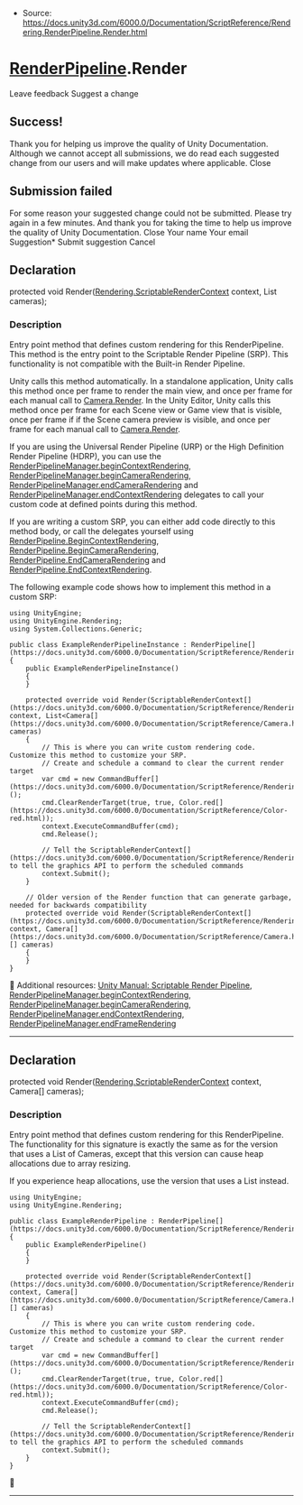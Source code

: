 * Source: https://docs.unity3d.com/6000.0/Documentation/ScriptReference/Rendering.RenderPipeline.Render.html

#  [RenderPipeline](https://docs.unity3d.com/6000.0/Documentation/ScriptReference/Rendering.RenderPipeline.html).Render
Leave feedback
Suggest a change
## Success!
Thank you for helping us improve the quality of Unity Documentation. Although we cannot accept all submissions, we do read each suggested change from our users and will make updates where applicable.
Close
## Submission failed
For some reason your suggested change could not be submitted. Please <a>try again</a> in a few minutes. And thank you for taking the time to help us improve the quality of Unity Documentation.
Close
Your name Your email Suggestion* Submit suggestion
Cancel
## Declaration
protected void Render([Rendering.ScriptableRenderContext](https://docs.unity3d.com/6000.0/Documentation/ScriptReference/Rendering.ScriptableRenderContext.html) context, List<Camera> cameras); 
### Description
Entry point method that defines custom rendering for this RenderPipeline.
This method is the entry point to the Scriptable Render Pipeline (SRP). This functionality is not compatible with the Built-in Render Pipeline.  
  
Unity calls this method automatically. In a standalone application, Unity calls this method once per frame to render the main view, and once per frame for each manual call to [Camera.Render](https://docs.unity3d.com/6000.0/Documentation/ScriptReference/Camera.Render.html). In the Unity Editor, Unity calls this method once per frame for each Scene view or Game view that is visible, once per frame if if the Scene camera preview is visible, and once per frame for each manual call to [Camera.Render](https://docs.unity3d.com/6000.0/Documentation/ScriptReference/Camera.Render.html).  
  
If you are using the Universal Render Pipeline (URP) or the High Definition Render Pipeline (HDRP), you can use the [RenderPipelineManager.beginContextRendering](https://docs.unity3d.com/6000.0/Documentation/ScriptReference/Rendering.RenderPipelineManager-beginContextRendering.html), [RenderPipelineManager.beginCameraRendering](https://docs.unity3d.com/6000.0/Documentation/ScriptReference/Rendering.RenderPipelineManager-beginCameraRendering.html), [RenderPipelineManager.endCameraRendering](https://docs.unity3d.com/6000.0/Documentation/ScriptReference/Rendering.RenderPipelineManager-endCameraRendering.html) and [RenderPipelineManager.endContextRendering](https://docs.unity3d.com/6000.0/Documentation/ScriptReference/Rendering.RenderPipelineManager-endContextRendering.html) delegates to call your custom code at defined points during this method.  
  
If you are writing a custom SRP, you can either add code directly to this method body, or call the delegates yourself using [RenderPipeline.BeginContextRendering](https://docs.unity3d.com/6000.0/Documentation/ScriptReference/Rendering.RenderPipeline.BeginContextRendering.html), [RenderPipeline.BeginCameraRendering](https://docs.unity3d.com/6000.0/Documentation/ScriptReference/Rendering.RenderPipeline.BeginCameraRendering.html), [RenderPipeline.EndCameraRendering](https://docs.unity3d.com/6000.0/Documentation/ScriptReference/Rendering.RenderPipeline.EndCameraRendering.html) and [RenderPipeline.EndContextRendering](https://docs.unity3d.com/6000.0/Documentation/ScriptReference/Rendering.RenderPipeline.EndContextRendering.html).  
  
The following example code shows how to implement this method in a custom SRP: 
```
using UnityEngine;
using UnityEngine.Rendering;
using System.Collections.Generic;  
  
public class ExampleRenderPipelineInstance : RenderPipeline[](https://docs.unity3d.com/6000.0/Documentation/ScriptReference/Rendering.RenderPipeline.html)
{
    public ExampleRenderPipelineInstance()
    {
    }  
  
    protected override void Render(ScriptableRenderContext[](https://docs.unity3d.com/6000.0/Documentation/ScriptReference/Rendering.ScriptableRenderContext.html) context, List<Camera[](https://docs.unity3d.com/6000.0/Documentation/ScriptReference/Camera.html)> cameras)
    {
        // This is where you can write custom rendering code. Customize this method to customize your SRP.
        // Create and schedule a command to clear the current render target
        var cmd = new CommandBuffer[](https://docs.unity3d.com/6000.0/Documentation/ScriptReference/Rendering.CommandBuffer.html)();
        cmd.ClearRenderTarget(true, true, Color.red[](https://docs.unity3d.com/6000.0/Documentation/ScriptReference/Color-red.html));
        context.ExecuteCommandBuffer(cmd);
        cmd.Release();  
  
        // Tell the ScriptableRenderContext[](https://docs.unity3d.com/6000.0/Documentation/ScriptReference/Rendering.ScriptableRenderContext.html) to tell the graphics API to perform the scheduled commands
        context.Submit();
    }  
  
    // Older version of the Render function that can generate garbage, needed for backwards compatibility
    protected override void Render(ScriptableRenderContext[](https://docs.unity3d.com/6000.0/Documentation/ScriptReference/Rendering.ScriptableRenderContext.html) context, Camera[](https://docs.unity3d.com/6000.0/Documentation/ScriptReference/Camera.html)[] cameras)
    {
    }
}

```

Additional resources: [Unity Manual: Scriptable Render Pipeline](https://docs.unity3d.com/6000.0/Documentation/Manual/ScriptableRenderPipeline.html), [RenderPipelineManager.beginContextRendering](https://docs.unity3d.com/6000.0/Documentation/ScriptReference/Rendering.RenderPipelineManager-beginContextRendering.html), [RenderPipelineManager.beginCameraRendering](https://docs.unity3d.com/6000.0/Documentation/ScriptReference/Rendering.RenderPipelineManager-beginCameraRendering.html), [RenderPipelineManager.endContextRendering](https://docs.unity3d.com/6000.0/Documentation/ScriptReference/Rendering.RenderPipelineManager-endContextRendering.html), [RenderPipelineManager.endFrameRendering](https://docs.unity3d.com/6000.0/Documentation/ScriptReference/Rendering.RenderPipelineManager-endFrameRendering.html)
* * *
## Declaration
protected void Render([Rendering.ScriptableRenderContext](https://docs.unity3d.com/6000.0/Documentation/ScriptReference/Rendering.ScriptableRenderContext.html) context, Camera[] cameras); 
### Description
Entry point method that defines custom rendering for this RenderPipeline.
The functionality for this signature is exactly the same as for the version that uses a List of Cameras, except that this version can cause heap allocations due to array resizing.  
  
If you experience heap allocations, use the version that uses a List instead.
```
using UnityEngine;
using UnityEngine.Rendering;  
  
public class ExampleRenderPipeline : RenderPipeline[](https://docs.unity3d.com/6000.0/Documentation/ScriptReference/Rendering.RenderPipeline.html)
{
    public ExampleRenderPipeline()
    {
    }  
  
    protected override void Render(ScriptableRenderContext[](https://docs.unity3d.com/6000.0/Documentation/ScriptReference/Rendering.ScriptableRenderContext.html) context, Camera[](https://docs.unity3d.com/6000.0/Documentation/ScriptReference/Camera.html)[] cameras)
    {
        // This is where you can write custom rendering code. Customize this method to customize your SRP.
        // Create and schedule a command to clear the current render target
        var cmd = new CommandBuffer[](https://docs.unity3d.com/6000.0/Documentation/ScriptReference/Rendering.CommandBuffer.html)();
        cmd.ClearRenderTarget(true, true, Color.red[](https://docs.unity3d.com/6000.0/Documentation/ScriptReference/Color-red.html));
        context.ExecuteCommandBuffer(cmd);
        cmd.Release();  
  
        // Tell the ScriptableRenderContext[](https://docs.unity3d.com/6000.0/Documentation/ScriptReference/Rendering.ScriptableRenderContext.html) to tell the graphics API to perform the scheduled commands
        context.Submit();
    }
}

```

* * *
